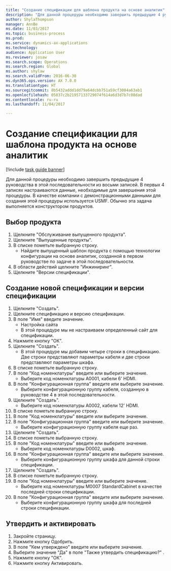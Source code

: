 ```yaml
--- 
title: "Создание спецификации для шаблона продукта на основе аналитик"
description: "Для данной процедуры необходимо завершить предыдущие 4 руководства в этой последовательности из восьми записей."
author: ShylaThompson
manager: AnnBe
ms.date: 11/03/2017
ms.topic: business-process
ms.prod: 
ms.service: dynamics-ax-applications
ms.technology: 
audience: Application User
ms.reviewer: josaw
ms.search.scope: Operations
ms.search.region: Global
ms.author: shylaw
ms.search.validFrom: 2016-06-30
ms.dyn365.ops.version: AX 7.0.0
ms.translationtype: HT
ms.sourcegitcommit: 8b5432addd1dd79a64dcbb751a59cf3084a63ab1
ms.openlocfilehash: 05837c2b21957133729074f614a6d3d7b7c08dad
ms.contentlocale: ru-ru
ms.lasthandoff: 11/04/2017

---
```

# <a name="create-a-bill-of-materials-for-a-dimension-based-product-master"></a>Создание спецификации для шаблона продукта на основе аналитик

[!include [task guide banner](../../includes/task-guide-banner.md)]

Для данной процедуры необходимо завершить предыдущие 4 руководства в этой последовательности из восьми записей. В первых 4 записях настраиваются данные, необходимые для завершения этой процедуры. В качестве компании с демонстрационными данными для создания этой процедуры используется USMF. Обычно эта задача выполняется конструктором продуктов.


## <a name="select-the-product"></a>Выбор продукта
1. Щелкните "Обслуживание выпущенного продукта".
2. Щелкните "Выпущенные продукты".
3. В списке пометьте выбранную строку.
    * Найдите выпущенный шаблон продукта с помощью технологии конфигурации на основе аналитик, созданной в первом руководстве по задаче в этой последовательности.  
4. В области действий щелкните "Инжиниринг".
5. Щелкните "Версии спецификации".

## <a name="create-new-bom-and-bom-version"></a>Создание новой спецификации и версии спецификации
1. Щелкните "Создать".
2. Щелкните спецификацию и версию спецификации.
3. В поле "Имя" введите значение.
    * Настройка сайта  
    * В этой процедуре мы не настраиваем определенный сайт для спецификации.  
4. Нажмите кнопку "OК".
5. Щелкните "Создать".
    * В этой процедуре мы добавим четыре строки в спецификацию. Две строки представляют параметры кабеля и две строки представляют параметры шкафа.  
6. В списке пометьте выбранную строку.
7. В поле "Код номенклатуры" введите или выберите значение.
    * Выберите код номенклатуры A0001, кабели 6' HDMI.  
8. В поле "Конфигурационная группа" введите или выберите значение.
    * Выберите конфигурационную группу кабеля, созданную в руководстве 4 в этой последовательности.  
9. Щелкните "Создать".
    * Выберите код номенклатуры A0002, кабели 12' HDMI.  
10. В списке пометьте выбранную строку.
11. В поле "Код номенклатуры" введите или выберите значение.
12. В поле "Конфигурационная группа" введите или выберите значение.
    * Выберите конфигурационную группу кабеля еще раз.  
13. Щелкните "Создать".
14. В списке пометьте выбранную строку.
15. В поле "Код номенклатуры" введите или выберите значение.
    * Выберите код номенклатуры D0002, шкаф.  
16. В поле "Конфигурационная группа" введите или выберите значение.
    * Выберите конфигурационную группу шкафа для данной строки спецификации.  
17. Щелкните "Создать".
18. В списке пометьте выбранную строку.
19. В поле "Код номенклатуры" введите или выберите значение.
    * Выберите код номенклатуры M0007 StandardCabinet в качестве последней строки спецификации.  
20. В поле "Конфигурационная группа" введите или выберите значение.
    * Выберите конфигурационную группу шкафа для последней строки спецификации.  

## <a name="approve-and-activate"></a>Утвердить и активировать
1. Закройте страницу.
2. Нажмите кнопку Одобрить.
3. В поле "Кем утверждено" введите или выберите значение.
4. Выберите значение "Да" в поле "Также утвердить спецификацию?" .
5. Нажмите кнопку "OК".
6. Нажмите кнопку Активировать.


